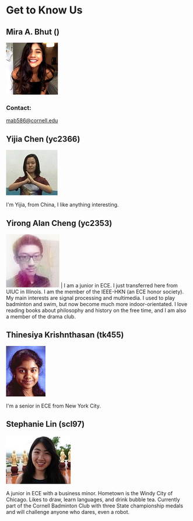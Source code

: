 # Get to Know Us

## Mira A. Bhut () 
![](./ourPics/mira.jpg)
### Contact: 
mab586@cornell.edu


## Yijia Chen (yc2366)
![](./ourPics/yijia.jpg)

I'm Yijia, from China, I like anything interesting. 

## Yirong Alan Cheng (yc2353)
![](./ourPics/alan.jpg) | I am a junior in ECE. I just transferred here from UIUC in Illinois. I am the member of the IEEE-HKN (an ECE honor society). My main interests are signal processing and multimedia. I used to play badminton and swim, but now become much more indoor-orientated. I love reading books about philosophy and history on the free time, and I am also a member of the drama club.

## Thinesiya Krishnthasan (tk455)
![](./ourPics/thinesiya.JPG)

I'm a senior in ECE from New York City.

## Stephanie Lin (scl97)
![](./ourPics/stephanie.jpg)

A junior in ECE with a business minor. Hometown is the Windy City of Chicago. Likes to draw, learn languages, and drink bubble tea. Currently part of the Cornell Badminton Club with three State championship medals and will challenge anyone who dares, even a robot.

